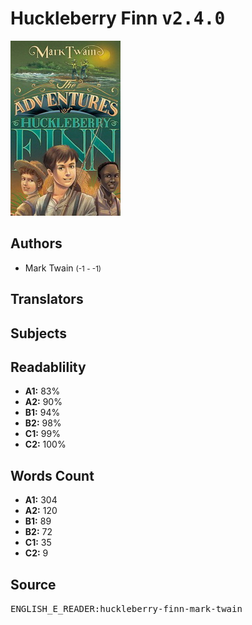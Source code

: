# Huckleberry Finn <kbd>v2.4.0</kbd>

![](./cover.medium.jpg "")

## Authors


 - Mark Twain <small>(-1 - -1)</small>

## Translators



## Subjects



## Readablility


 - **A1:** 83%
 - **A2:** 90%
 - **B1:** 94%
 - **B2:** 98%
 - **C1:** 99%
 - **C2:** 100%

## Words Count


 - **A1:** 304
 - **A2:** 120
 - **B1:** 89
 - **B2:** 72
 - **C1:** 35
 - **C2:** 9

## Source


<kbd>ENGLISH_E_READER:huckleberry-finn-mark-twain</kbd>
